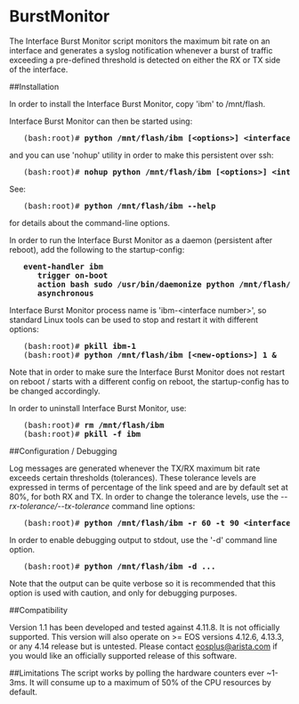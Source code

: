 BurstMonitor
============

The Interface Burst Monitor script monitors the maximum bit rate on an interface and generates a syslog notification whenever a burst of traffic exceeding a pre-defined threshold is detected on either the RX or TX side of the interface.

##Installation

In order to install the Interface Burst Monitor, copy 'ibm' to /mnt/flash.

Interface Burst Monitor can then be started using:

<pre>   (bash:root)# <b>python /mnt/flash/ibm [&lt;options&gt;] &lt;interface number&gt;&</b></pre>

and you can use 'nohup' utility in order to make this persistent over ssh:

<pre>   (bash:root)# <b>nohup python /mnt/flash/ibm [&lt;options&gt;] &lt;interface number&gt; &</b></pre>

See: 

<pre>   (bash:root)# <b>python /mnt/flash/ibm --help</b></pre>

for details about the command-line options.

In order to run the Interface Burst Monitor as a daemon (persistent after reboot), add the following to the startup-config:

<pre>   <b>event-handler ibm
      trigger on-boot
      action bash sudo /usr/bin/daemonize python /mnt/flash/ibm [&lt;options&gt;] &lt;interface number&gt; &
      asynchronous</b></pre>

Interface Burst Monitor process name is 'ibm-&lt;interface number&gt;', so standard Linux tools can be used to stop and restart it with different options:

<pre>   (bash:root)# <b>pkill ibm-1</b>
   (bash:root)# <b>python /mnt/flash/ibm [&lt;new-options&gt;] 1 &</b></pre>

Note that in order to make sure the Interface Burst Monitor does not restart on reboot / starts with a different config on reboot, the startup-config has to be changed accordingly.

In order to uninstall Interface Burst Monitor, use:

<pre>   (bash:root)# <b>rm /mnt/flash/ibm</b>
   (bash:root)# <b>pkill -f ibm</b></pre>

##Configuration / Debugging

Log messages are generated whenever the TX/RX maximum bit rate exceeds certain thresholds (tolerances). These tolerance levels are expressed in terms of percentage of the link speed and are by default set at 80%, for both RX and TX.  In order to change the tolerance levels, use the *--rx-tolerance/--tx-tolerance* command line options:

<pre>   (bash:root)# <b>python /mnt/flash/ibm -r 60 -t 90 &lt;interface number&gt; &</b></pre>

In order to enable debugging output to stdout, use the '-d' command line option.

<pre>   (bash:root)# <b>python /mnt/flash/ibm -d ...</b></pre>

Note that the output can be quite verbose so it is recommended that this option is used with caution, and only for debugging purposes.

##Compatibility

Version 1.1 has been developed and tested against 4.11.8. It is not officially supported. This version will also operate on >= EOS versions 4.12.6, 4.13.3, or any 4.14 release but is untested. Please contact eosplus@arista.com if you would like an officially supported release of this software.

##Limitations
The script works by polling the hardware counters ever ~1-3ms. It will consume up to a maximum of 50% of the CPU resources by default.

